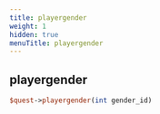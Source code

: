 ```yaml
---
title: playergender
weight: 1
hidden: true
menuTitle: playergender
---
```

## playergender
```perl
$quest->playergender(int gender_id)
```
